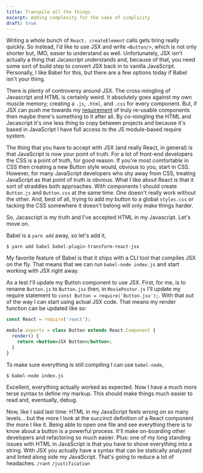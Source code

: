 ```yaml
---
title: Transpile all the things
excerpt: Adding complexity for the sake of simplicity
draft: true
---
```


Writing a whole bunch of `React. createElement` calls gets tiring really quickly. So instead, I'd like to use JSX and write `<Button/>`, which is not only shorter but, IMO, easier to understand as well. Unfortunately, JSX isn't actually a thing that Jacascript understands and, because of that, you need some sort of build step to convert JSX back in to vanilla JavaScript. Personally, I like Babel for this, but there are a few options today if Babel isn't your thing.

There is plenty of controversy around JSX. The cross-mingling of Javascript and HTML is certainly weird. It absolutely goes against my own muscle memory; creating a `.js`, `.html`, and `.css` for every component. But, if JSX can push me towards my [requirement](/2017/06/14/a-n00bs-intro-to-react) of truly re-usable components then maybe there's something to it after all. By co-mingling the HTML and Jacascript it's one less thing to copy between projects and because it's based in JavaScript I have full access to the JS module-based require system.

The thing that you have to accept with JSX (and really React, in general) is that JavaScript is now your point of truth. For a lot of front-end developers the CSS is a point of truth, for good reason. If you're most comfortable in CSS then creating a new Button style would, obvious to you, start in CSS. However, for many JavaScript developers who shy away from CSS, treating JavaScript as that point of truth is obvious. What I like about React is that it sort of straddles both approaches. With components I should create `Button.js` and `Button.css` at the same time. One doesn't really work without the other. And, best of all, trying to add my button to a global `styles.css` or tacking the CSS somewhere it doesn't belong will only make things harder.

So, Jacascript is my truth and I've accepted HTML in my Javascript. Let's move on.

Babel is a `yarn add` away, so let's add it,

```shell
$ yarn add babel babel-plugin-transform-react-jsx
```

My favorite feature of Babel is that it ships with a CLI tool that compiles JSX on the fly. That means that we can run `babel-node index.js` and start working with JSX right away.

As a test I'll update my Button component to use JSX. First, for me, is to rename `Button.js` to `Button.jsx` then, in `MoviePoster.js` I'll update my require statement to `const Button = require('Button.jsx');`. With that out of the way I can start using actual JSX code. That means my render function can be updated like so:

```jsx
const React = require('react');

module.exports = class Button extends React.Component {
  render() {
    return <button>JSX Button</button>;
  }
}
```

To make sure everything is still compiling I can use `babel-node`,

```shell
$ babel-node index.js

```

Excellent, everything actually worked as expected. Now I have a much more terse syntax to define my markup. This should make things much easier to read and, eventually, debug.

Now, like I said last time: HTML in my JavaScript feels wrong on so many levels… but the more I look at the succinct definition of a React component the more I like it. Being able to open one file and see everything there is to know about a button is a powerful process. It'll make on-boarding other developers and refactoring so much easier. Plus: one of my long standing issues with HTML in JavaScript is that you have to shove everything into a string. With JSX you actually have a syntax that can be statically analyzed and linted along side my JavaScript. That's going to reduce a lot of headaches. `/rant` `/justification`

















